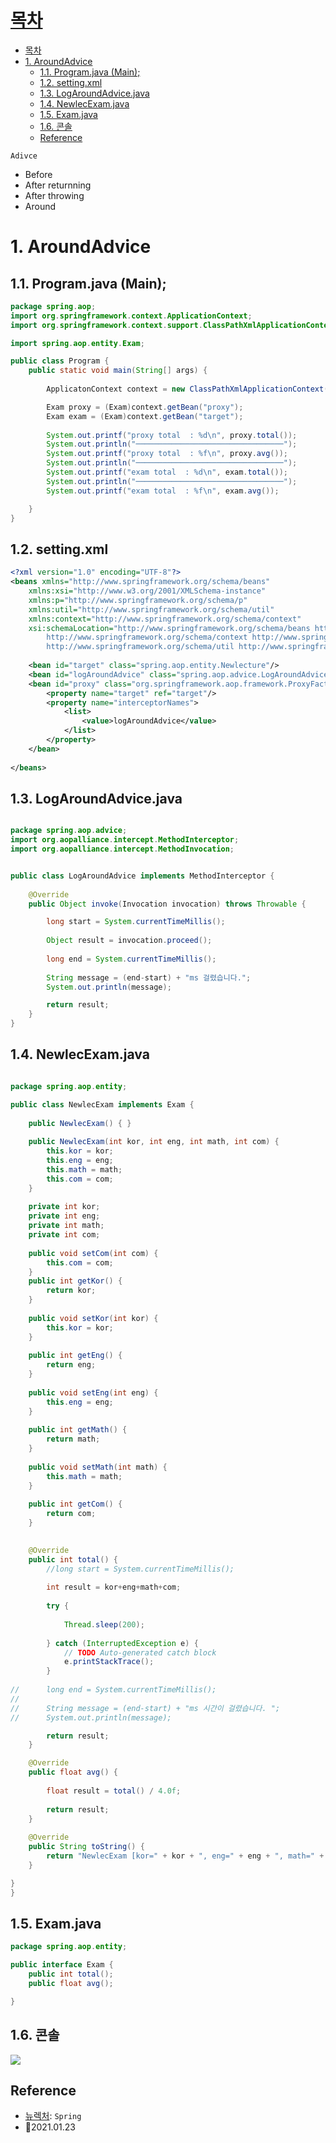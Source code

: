 # [목차](#목차)
- [목차](#목차)
- [1. AroundAdvice](#1-aroundadvice)
	- [1.1. Program.java (Main);](#11-programjava-main)
	- [1.2. setting.xml](#12-settingxml)
	- [1.3. LogAroundAdvice.java](#13-logaroundadvicejava)
	- [1.4. NewlecExam.java](#14-newlecexamjava)
	- [1.5. Exam.java](#15-examjava)
	- [1.6. 콘솔](#16-콘솔)
	- [Reference](#reference)


`Adivce`
- Before
- After returnning
- After throwing
- Around

# 1. AroundAdvice

## 1.1. Program.java (Main);

```java
package spring.aop;
import org.springframework.context.ApplicationContext;
import org.springframework.context.support.ClassPathXmlApplicationContext;

import spring.aop.entity.Exam;

public class Program {
    public static void main(String[] args) {
        
        ApplicatonContext context = new ClassPathXmlApplicationContext("spring/aop/entity/setting.xml");

        Exam proxy = (Exam)context.getBean("proxy");
        Exam exam = (Exam)context.getBean("target");
        
        System.out.printf("proxy total  : %d\n", proxy.total());
		System.out.println("─────────────────────────────────");
		System.out.printf("proxy total  : %f\n", proxy.avg());
		System.out.println("─────────────────────────────────");
		System.out.printf("exam total  : %d\n", exam.total());
		System.out.println("─────────────────────────────────");
		System.out.printf("exam total  : %f\n", exam.avg());

    }
}

```


## 1.2. setting.xml
```xml
<?xml version="1.0" encoding="UTF-8"?>
<beans xmlns="http://www.springframework.org/schema/beans"
	xmlns:xsi="http://www.w3.org/2001/XMLSchema-instance"
	xmlns:p="http://www.springframework.org/schema/p"
	xmlns:util="http://www.springframework.org/schema/util"
	xmlns:context="http://www.springframework.org/schema/context"
	xsi:schemaLocation="http://www.springframework.org/schema/beans http://www.springframework.org/schema/beans/spring-beans.xsd
		http://www.springframework.org/schema/context http://www.springframework.org/schema/context/spring-context.xsd
		http://www.springframework.org/schema/util http://www.springframework.org/schema/util/spring-util.xsd">
	
	<bean id="target" class="spring.aop.entity.Newlecture"/>
    <bean id="logAroundAdvice" class="spring.aop.advice.LogAroundAdvice"/>
    <bean id="proxy" class="org.springframework.aop.framework.ProxyFactoryBean">
        <property name="target" ref="target"/>
        <property name="interceptorNames">
            <list>
                <value>logAroundAdvice</value>
            </list>
        </property>
    </bean>
	
</beans>
```

## 1.3. LogAroundAdvice.java
```java

package spring.aop.advice;
import org.aopalliance.intercept.MethodInterceptor;
import org.aopalliance.intercept.MethodInvocation;


public class LogAroundAdvice implements MethodInterceptor {
    
    @Override
    public Object invoke(Invocation invocation) throws Throwable {

        long start = System.currentTimeMillis();
        
        Object result = invocation.proceed();
        
        long end = System.currentTimeMillis();
        
        String message = (end-start) + "ms 걸렸습니다.";
        System.out.println(message);

        return result;
    }
}

```


## 1.4. NewlecExam.java
```java

package spring.aop.entity;

public class NewlecExam implements Exam {
		
	public NewlecExam() { }
	
	public NewlecExam(int kor, int eng, int math, int com) {
		this.kor = kor;
		this.eng = eng;
		this.math = math;
		this.com = com;
	}
	
	private int kor;
	private int eng;
	private int math;
	private int com;
	
	public void setCom(int com) {
		this.com = com;
	}
	public int getKor() {
		return kor;
	}
	
	public void setKor(int kor) {
		this.kor = kor;
	}
	
	public int getEng() {
		return eng;
	}
	
	public void setEng(int eng) {
		this.eng = eng;
	}
	
	public int getMath() {
		return math;
	}
	
	public void setMath(int math) {
		this.math = math;
	}
	
	public int getCom() {
		return com;
	}

	
	@Override
	public int total() {
		//long start = System.currentTimeMillis();
				
		int result = kor+eng+math+com; 
		
		try {
			
			Thread.sleep(200);
		
		} catch (InterruptedException e) {
			// TODO Auto-generated catch block
			e.printStackTrace();
		}
		
//		long end = System.currentTimeMillis();
//		
//		String message = (end-start) + "ms 시간이 걸렸습니다. ";
//		System.out.println(message);

		return result;
	}

	@Override
	public float avg() {
		
		float result = total() / 4.0f;
		
		return result;
	}
	
	@Override
	public String toString() {
		return "NewlecExam [kor=" + kor + ", eng=" + eng + ", math=" + math + ", com=" + com + "]";
	}

}
} 

```

## 1.5. Exam.java
```java
package spring.aop.entity;

public interface Exam {
    public int total();
    public float avg();

}

```

## 1.6. 콘솔

![](https://images.velog.io/images/withcolinsong/post/bd7ce66c-7ffd-4897-b41d-d0c7e30a594b/image.png)


## Reference
- [뉴렉처](https://www.youtube.com): `Spring`
- 🎈2021.01.23

